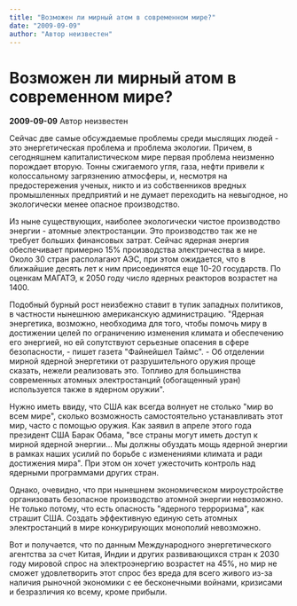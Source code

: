 ```yaml
---
title: "Возможен ли мирный атом в современном мире?"
date: "2009-09-09"
author: "Автор неизвестен"
---
```


# Возможен ли мирный атом в современном мире?

**2009-09-09** Автор неизвестен

Сейчас две самые обсуждаемые проблемы среди мыслящих людей - это энергетическая проблема и проблема экологии. Причем, в сегодняшнем капиталистическом мире первая проблема неизменно порождает вторую. Тонны сжигаемого угля, газа, нефти привели к колоссальному загрязнению атмосферы, и, несмотря на предостережения ученых, никто и из собственников вредных промышленных предприятий и не думает переходить на невыгодное, но экологически менее опасное производство.

Из ныне существующих, наиболее экологически чистое производство энергии - атомные электростанции. Это производство так же не требует больших финансовых затрат. Сейчас ядерная энергия обеспечивает примерно 15% производства электричества в мире. Около 30 стран располагают АЭС, при этом ожидается, что в ближайшие десять лет к ним присоединятся еще 10-20 государств. По оценкам МАГАТЭ, к 2050 году число ядерных реакторов возрастет на 1400.

Подобный бурный рост неизбежно ставит в тупик западных политиков, в частности нынешнюю американскую администрацию. "Ядерная энергетика, возможно, необходима для того, чтобы помочь миру в достижении целей по ограничению изменения климата и обеспечению его энергией, но ей сопутствуют серьезные опасения в сфере безопасности, - пишет газета "Файнейшел Таймс". - Об отделении мирной ядерной энергетики от разрушительного оружия проще сказать, нежели реализовать это. Топливо для большинства современных атомных электростанций (обогащенный уран) используется также в ядерном оружии".

Нужно иметь ввиду, что США как всегда волнует не столько "мир во всем мире", сколько возможность самостоятельно устанавливать этот мир, часто с помощью оружия. Как заявил в апреле этого года президент США Барак Обама, "все страны могут иметь доступ к мирной ядерной энергии... Мы должны обуздать мощь ядерной энергии в рамках наших усилий по борьбе с изменениями климата и ради достижения мира". При этом он хочет ужесточить контроль над ядерными программами других стран.

Однако, очевидно, что при нынешнем экономическом мироустройстве организовать безопасное производство атомной энергии невозможно. Не только потому, что есть опасность "ядерного терроризма", как страшит США. Создать эффективную единую сеть атомных электростанций в мире конкурирующих монополий невозможно.

Вот и получается, что по данным Международного энергетического агентства за счет Китая, Индии и других развивающихся стран к 2030 году мировой спрос на электроэнергию возрастет на 45%, но мир не сможет удовлетворить этот спрос без вреда для всего живого из-за наличия рыночной экономики с ее бесконечными войнами, кризисами и безразличия ко всему, кроме прибыли.